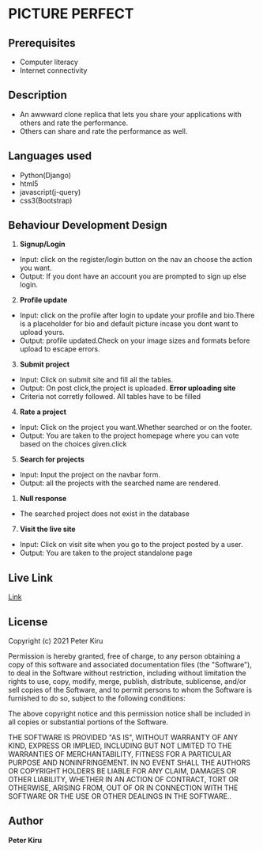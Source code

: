 # PICTURE PERFECT
## Prerequisites
* Computer literacy
* Internet connectivity


## Description
* An awwward clone replica that lets you share your applications with others and rate the performance.
* Others can share and rate the performance as well.

## Languages used
* Python(Django)
* html5
* javascript(j-query)
* css3(Bootstrap)


## Behaviour Development Design
1. **Signup/Login**
* Input: click on the register/login button on the nav an choose the action you want.
* Output: If you dont have an account you are prompted to sign up else login.

2. **Profile update**
* Input: click on the profile after login to update your profile and bio.There is a placeholder for    bio and default picture incase you dont want to upload yours.
* Output: profile updated.Check on your image sizes and formats before upload to escape errors.

3. **Submit project**
* Input: Click on submit site and fill all the tables.
* Output: On post click,the project is uploaded.
    **Error uploading site**
* Criteria not corretly followed. All tables have to be filled

4. **Rate a project**
* Input: Click on the project you want.Whether searched or on the footer.
* Output: You are taken to the project homepage where you can vote based on the choices given.click 

5. **Search for projects**
* Input: Input the project on the navbar form.
* Output: all the projects with the searched name are rendered.
1. **Null response**
* The searched project does not exist in the database

7. **Visit the live site**
* Input: Click on visit site when you go to the project posted by a user.
* Output: You are taken to the project standalone page


## Live Link
[Link]()


## License
Copyright (c) 2021 Peter Kiru

Permission is hereby granted, free of charge, to any person obtaining
a copy of this software and associated documentation files (the
"Software"), to deal in the Software without restriction, including
without limitation the rights to use, copy, modify, merge, publish,
distribute, sublicense, and/or sell copies of the Software, and to
permit persons to whom the Software is furnished to do so, subject to
the following conditions:

The above copyright notice and this permission notice shall be
included in all copies or substantial portions of the Software.

THE SOFTWARE IS PROVIDED "AS IS", WITHOUT WARRANTY OF ANY KIND,
EXPRESS OR IMPLIED, INCLUDING BUT NOT LIMITED TO THE WARRANTIES OF
MERCHANTABILITY, FITNESS FOR A PARTICULAR PURPOSE AND
NONINFRINGEMENT. IN NO EVENT SHALL THE AUTHORS OR COPYRIGHT HOLDERS BE
LIABLE FOR ANY CLAIM, DAMAGES OR OTHER LIABILITY, WHETHER IN AN ACTION
OF CONTRACT, TORT OR OTHERWISE, ARISING FROM, OUT OF OR IN CONNECTION
WITH THE SOFTWARE OR THE USE OR OTHER DEALINGS IN THE SOFTWARE..

## Author
**Peter Kiru**